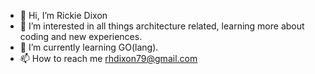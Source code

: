 - 👋 Hi, I’m Rickie Dixon
- 👀 I’m interested in all things architecture related, learning more about coding and new experiences.
- 🌱 I’m currently learning GO(lang).
- 📫 How to reach me rhdixon79@gmail.com

<!---
RDixonCodes/RDixonCodes is a ✨ special ✨ repository because its `README.md` (this file) appears on your GitHub profile.
You can click the Preview link to take a look at your changes.
--->
